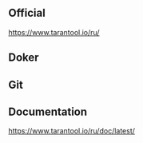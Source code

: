 ## Official
https://www.tarantool.io/ru/

## Doker

## Git

## Documentation
https://www.tarantool.io/ru/doc/latest/
